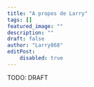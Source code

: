 ```yaml
---
title: "A propos de Larry"
tags: []
featured_image: ""
description: ""
draft: false
author: "Larry868"
editPost: 
    disabled: true
---
```


TODO: DRAFT
